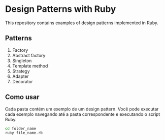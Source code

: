 # Design Patterns with Ruby

This repository contains examples of design patterns implemented in Ruby.

## Patterns

1. Factory
2. Abstract factory
3. Singleton
4. Template method
5. Strategy
6. Adapter
7. Decorator


## Como usar

Cada pasta contém um exemplo de um design pattern. Você pode executar cada exemplo navegando até a pasta correspondente e executando o script Ruby.

```bash
cd folder_name
ruby file_name.rb
```